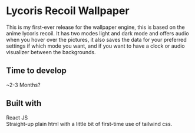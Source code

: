 # Lycoris Recoil Wallpaper
This is my first-ever release for the wallpaper engine, this is based on the anime lycoris recoil. It has two modes light and dark mode and offers audio when you hover over the pictures, it also saves the data for your preferred settings if which mode you want, and if you want to have a clock or audio visualizer between the backgrounds.

## Time to develop
~2-3 Months?

## Built with
React JS  <br/>
Straight-up plain html with a little bit of first-time use of tailwind css.
